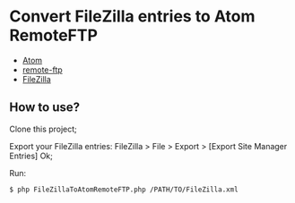 # Convert FileZilla entries to Atom RemoteFTP

* [Atom](https://atom.io)
* [remote-ftp](https://atom.io/packages/remote-ftp)
* [FileZilla](https://filezilla-project.org)

## How to use?

Clone this project;

Export your FileZilla entries: FileZilla > File > Export > [Export Site Manager Entries] Ok;

Run:

```sh
$ php FileZillaToAtomRemoteFTP.php /PATH/TO/FileZilla.xml
```
